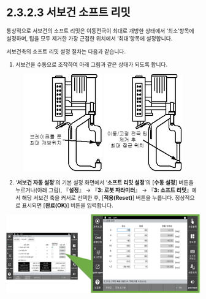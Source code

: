 ﻿# 2.3.2.3 서보건 소프트 리밋

통상적으로 서보건의 소프트 리밋은 이동전극이 최대로 개방한 상태에서 ‘최소’항목에 설정하며, 팁을 모두 제거한 가장 근접한 위치에서 ‘최대’항목에 설정합니다.

서보건축의 소프트 리밋 설정 절차는 다음과 같습니다.

1. 서보건을 수동으로 조작하여 아래 그림과 같은 상태가 되도록 합니다.


<p align="center">
 <img src="../../../.gitbook/assets/image (90).png" ></img>
 <img src="../../../.gitbook/assets/image (2).png" ></img>
</p>

2. ‘**서보건 자동 설정**’의 기본 설정 화면에서 ‘**소프트 리밋 설정**’의 \[**수동 설정**] 버튼을 누르거나(아래 그림), 『**설정**』 → 『**3: 로봇 파라미터**』 → 『**3: 소프트 리밋**』에서 해당 서보건 축을 커서로 선택한 후, \[**적용(Reset)**] 버튼을 누릅니다. 정상적으로 표시되면 \[**완료(OK)**] 버튼을 입력합니다.


<p align="center">
 <img src="../../../.gitbook/assets/image (41).png" ></img>
</p>